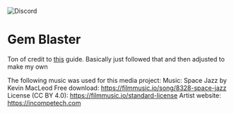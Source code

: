 ![Discord](https://img.shields.io/discord/443469615780200460?color=purple&label=Discord&logo=discord&style=plastic)
# Gem Blaster
Ton of credit to [this](https://learntodroid.com/how-to-make-a-simple-2d-android-game-with-unity/) guide. Basically just followed that and then adjusted to make my own

The following music was used for this media project:
Music: Space Jazz by Kevin MacLeod
Free download: https://filmmusic.io/song/8328-space-jazz
License (CC BY 4.0): https://filmmusic.io/standard-license
Artist website: https://incompetech.com
